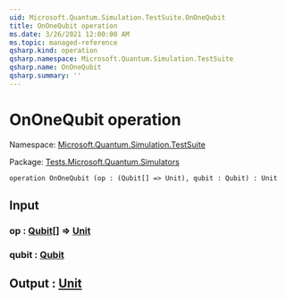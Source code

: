 ```yaml
---
uid: Microsoft.Quantum.Simulation.TestSuite.OnOneQubit
title: OnOneQubit operation
ms.date: 3/26/2021 12:00:00 AM
ms.topic: managed-reference
qsharp.kind: operation
qsharp.namespace: Microsoft.Quantum.Simulation.TestSuite
qsharp.name: OnOneQubit
qsharp.summary: ''
---
```


# OnOneQubit operation

Namespace: [Microsoft.Quantum.Simulation.TestSuite](xref:Microsoft.Quantum.Simulation.TestSuite)

Package: [Tests.Microsoft.Quantum.Simulators](https://nuget.org/packages/Tests.Microsoft.Quantum.Simulators)




```qsharp
operation OnOneQubit (op : (Qubit[] => Unit), qubit : Qubit) : Unit
```


## Input

### op : [Qubit](xref:microsoft.quantum.lang-ref.qubit)[] => [Unit](xref:microsoft.quantum.lang-ref.unit) 




### qubit : [Qubit](xref:microsoft.quantum.lang-ref.qubit)





## Output : [Unit](xref:microsoft.quantum.lang-ref.unit)

